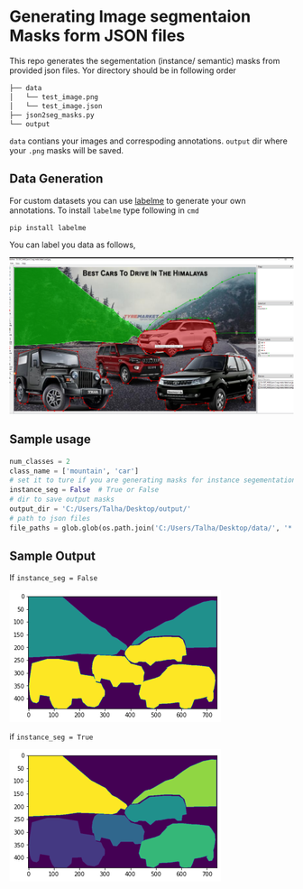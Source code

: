 # Generating Image segmentaion Masks form JSON files

This repo generates the segementation (instance/ semantic) masks from provided json files. Yor directory should be in following order

```
├── data
│   └── test_image.png
│   └── test_image.json
├── json2seg_masks.py
└── output
```

`data` contians your images and correspoding annotations. `output` dir where your `.png` masks will be saved.

## Data Generation

For custom datasets you can use [labelme](https://pypi.org/project/labelme/) to generate your own annotations. To install `labelme` type following in `cmd`

```
pip install labelme
```

You can label you data as follows,

![alt text](https://github.com/Mr-TalhaIlyas/Generating-Image-Segmentation-Masks-form-JSON-files/blob/master/screens/Screenshot%20(173).png)

## Sample usage

```python
num_classes = 2
class_name = ['mountain', 'car']
# set it to ture if you are generating masks for instance segementation.
instance_seg = False  # True or False
# dir to save output masks
output_dir = 'C:/Users/Talha/Desktop/output/'
# path to json files
file_paths = glob.glob(os.path.join('C:/Users/Talha/Desktop/data/', '*.json')) 
```

## Sample Output

If `instance_seg = False`

![alt text](https://github.com/Mr-TalhaIlyas/Generating-Image-Segmentation-Masks-form-JSON-files/blob/master/screens/img1.png)

if `instance_seg = True`

![alt text](https://github.com/Mr-TalhaIlyas/Generating-Image-Segmentation-Masks-form-JSON-files/blob/master/screens/img2.png)
